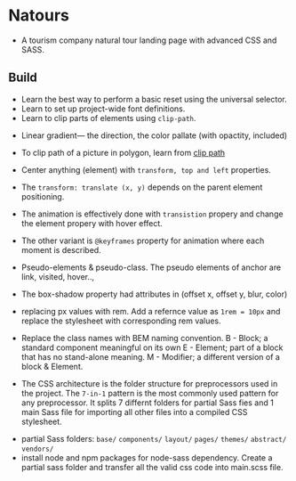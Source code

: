 # Natours

- A tourism company natural tour landing page with advanced CSS and SASS.

## Build

- Learn the best way to perform a basic reset using the universal selector.
- Learn to set up project-wide font definitions.
- Learn to clip parts of elements using `clip-path`.

* Linear gradient— the direction, the color pallate (with opactity, included)

- To clip path of a picture in polygon, learn from [clip path](https://bennettfeely.com/clippy/)
- Center anything (element) with `transform, top and left` properties.
- The `transform: translate (x, y)` depends on the parent element positioning.
- The animation is effectively done with `transistion` propery and change the element propery with hover effect.
- The other variant is `@keyframes` property for animation where each moment is described.

- Pseudo-elements & pseudo-class.
  The pseudo elements of anchor are link, visited, hover..,
- The box-shadow property had attributes in (offset x, offset y, blur, color)

- replacing px values with rem. Add a refernce value as `1rem = 10px` and replace the stylesheet with corresponding rem values.
- Replace the class names with BEM naming convention.
  B - Block; a standard component meaningful on its own
  E - Element; part of a block that has no stand-alone meaning.
  M - Modifier; a different version of a block & Element.

* The CSS architecture is the folder structure for preprocessors used in the project. The `7-in-1` pattern is the most commonly used pattern for any preprocessor. It splits 7 differnt folders for partial Sass fies and 1 main Sass file for importing all other files into a compiled CSS stylesheet.

- partial Sass folders: `base/` `components/` `layout/` `pages/` `themes/` `abstract/` `vendors/`
- install node and npm packages for node-sass dependency. Create a partial sass folder and transfer all the valid css code into main.scss file.
